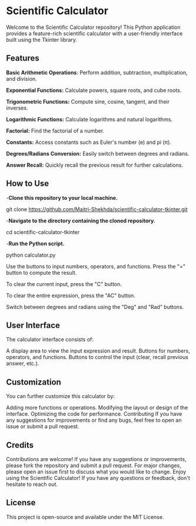 # Scientific Calculator

Welcome to the Scientific Calculator repository! This Python application provides a feature-rich scientific calculator with a user-friendly interface built using the Tkinter library.

## Features
**Basic Arithmetic Operations**: Perform addition, subtraction, multiplication, and division.

**Exponential Functions:** Calculate powers, square roots, and cube roots.

**Trigonometric Functions:** Compute sine, cosine, tangent, and their inverses.

**Logarithmic Functions:** Calculate logarithms and natural logarithms.

**Factorial:** Find the factorial of a number.

**Constants:** Access constants such as Euler's number (e) and pi (π).

**Degrees/Radians Conversion:** Easily switch between degrees and radians.

**Answer Recall:** Quickly recall the previous result for further calculations.

## How to Use
-**Clone this repository to your local machine.**

git clone https://github.com/Maitri-Shekhda/scientific-calculator-tkinter.git

-**Navigate to the directory containing the cloned repository.**

cd scientific-calculator-tkinter

-**Run the Python script.**

python calculator.py

Use the buttons to input numbers, operators, and functions.
Press the "=" button to compute the result.

To clear the current input, press the "C" button.

To clear the entire expression, press the "AC" button.

Switch between degrees and radians using the "Deg" and "Rad" buttons.

## User Interface
The calculator interface consists of:

A display area to view the input expression and result.
Buttons for numbers, operators, and functions.
Buttons to control the input (clear, recall previous answer, etc.).

## Customization
You can further customize this calculator by:

Adding more functions or operations.
Modifying the layout or design of the interface.
Optimizing the code for performance.
Contributing
If you have any suggestions for improvements or find any bugs, feel free to open an issue or submit a pull request.

## Credits
Contributions are welcome! If you have any suggestions or improvements, please fork the repository and submit a pull request. For major changes, please open an issue first to discuss what you would like to change.
Enjoy using the Scientific Calculator! If you have any questions or feedback, don't hesitate to reach out.

## License
This project is open-source and available under the MIT License.






